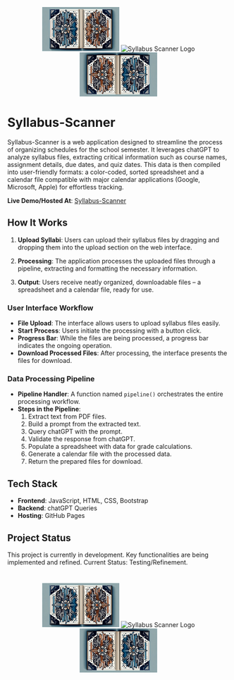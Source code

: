 <p align="center">
  <img src="/images/left.png" alt="Left Design" style="height: 100px;"/>
  <img src="https://ivaxxnov.github.io/Syllabus-Scanner/logo.webp" alt="Syllabus Scanner Logo" style="height: 100px; width: auto;"/>
  <img src="/images/right.png" style="height: 100px;"/>
</p>



# Syllabus-Scanner

Syllabus-Scanner is a web application designed to streamline the process of organizing schedules for the school semester. It leverages chatGPT to analyze syllabus files, extracting critical information such as course names, assignment details, due dates, and quiz dates. This data is then compiled into user-friendly formats: a color-coded, sorted spreadsheet and a calendar file compatible with major calendar applications (Google, Microsoft, Apple) for effortless tracking.

**Live Demo/Hosted At**: [Syllabus-Scanner](https://ivaxxnov.github.io/Syllabus-Scanner/)

## How It Works

1. **Upload Syllabi**: Users can upload their syllabus files by dragging and dropping them into the upload section on the web interface.

2. **Processing**: The application processes the uploaded files through a pipeline, extracting and formatting the necessary information.

3. **Output**: Users receive neatly organized, downloadable files – a spreadsheet and a calendar file, ready for use.

### User Interface Workflow

- **File Upload**: The interface allows users to upload syllabus files easily.
- **Start Process**: Users initiate the processing with a button click.
- **Progress Bar**: While the files are being processed, a progress bar indicates the ongoing operation.
- **Download Processed Files**: After processing, the interface presents the files for download.

### Data Processing Pipeline

- **Pipeline Handler**: A function named `pipeline()` orchestrates the entire processing workflow.
- **Steps in the Pipeline**:
  1. Extract text from PDF files.
  2. Build a prompt from the extracted text.
  3. Query chatGPT with the prompt.
  4. Validate the response from chatGPT.
  5. Populate a spreadsheet with data for grade calculations.
  6. Generate a calendar file with the processed data.
  7. Return the prepared files for download.

## Tech Stack

- **Frontend**: JavaScript, HTML, CSS, Bootstrap
- **Backend**: chatGPT Queries
- **Hosting**: GitHub Pages

## Project Status

This project is currently in development. Key functionalities are being implemented and refined. Current Status: Testing/Refinement.

#

<p align="center">
  <img src="/images/left.png" alt="Left Design" style="height: 100px;"/>
  <img src="https://ivaxxnov.github.io/Syllabus-Scanner/logo.webp" alt="Syllabus Scanner Logo" style="height: 100px; width: auto;"/>
  <img src="/images/right.png" style="height: 100px;"/>
</p>

